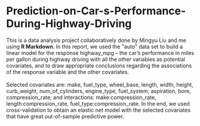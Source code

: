 # Prediction-on-Car-s-Performance-During-Highway-Driving
This is a data analysis project collaboratively done by Mingyu Liu and me using **R Markdown**. In this report, we used the "auto" data set to build a linear model for the response highway_mpg –
the car’s performance in miles per gallon during highway driving with all the other variables as potential covariates, and to draw appropriate conclusions regarding the associations of the response variable and the other covariates. <br />  <br /> 
Selected covariates are: make, fuel_type, wheel_base, length, width, height, curb_weight, num_of_cylinders, engine_type, fuel_system, aspiration, bore, compression_rate; and interactions: make:compression_rate, length:compression_rate, fuel_type:compression_rate. In the end, we used cross-validation to obtain an elastic net model with the selected covariates that have great out-of-sample predictive power.
